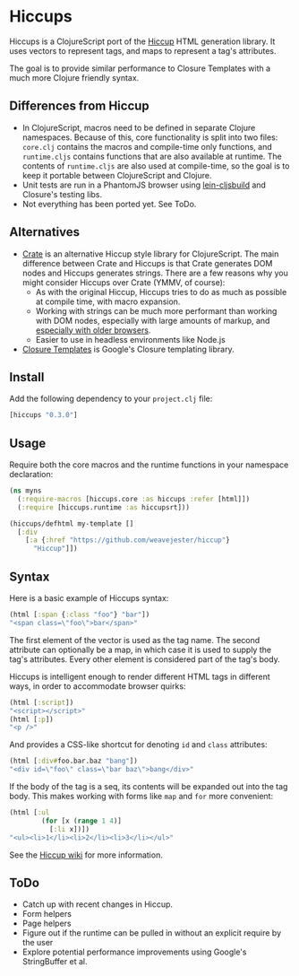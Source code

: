 Hiccups
=======

Hiccups is a ClojureScript port of the [Hiccup](https://github.com/weavejester/hiccup) HTML generation library.
It uses vectors to represent tags, and maps to represent a tag's attributes.

The goal is to provide similar performance to Closure Templates with a much more Clojure friendly
syntax.

Differences from Hiccup
-----------------------

* In ClojureScript, macros need to be defined in separate Clojure namespaces. Because of this,
  core functionality is split into two files: `core.clj` contains the macros and compile-time only
  functions, and `runtime.cljs` contains functions that are also available at runtime. The contents
  of `runtime.cljs` are also used at compile-time, so the goal is to keep it portable between
  ClojureScript and Clojure.
* Unit tests are run in a PhantomJS browser using [lein-cljsbuild](https://github.com/emezeske/lein-cljsbuild/) and Closure's testing libs.
* Not everything has been ported yet. See ToDo.

Alternatives
------------

* [Crate](https://github.com/ibdknox/crate) is an alternative Hiccup style library for ClojureScript. The main difference
  between Crate and Hiccups is that Crate generates DOM nodes and Hiccups generates strings. There are a few reasons why you might consider Hiccups over Crate (YMMV, of course):
  * As with the original Hiccup, Hiccups tries to do as much as possible at compile time, with macro expansion.
  * Working with strings can be much more
  performant than working with DOM nodes, especially with large amounts of markup, and
  [especially with older browsers](http://www.quirksmode.org/dom/innerhtml.html).
  * Easier to use in headless environments like Node.js
* [Closure Templates](http://code.google.com/closure/templates/) is Google's Closure templating library.

Install
-------

Add the following dependency to your `project.clj` file:

```clojure
[hiccups "0.3.0"]
```

Usage
-----

Require both the core macros and the runtime functions in your namespace declaration:

```clojure
(ns myns
  (:require-macros [hiccups.core :as hiccups :refer [html]])
  (:require [hiccups.runtime :as hiccupsrt]))

(hiccups/defhtml my-template []
  [:div
    [:a {:href "https://github.com/weavejester/hiccup"}
      "Hiccup"]])
```

Syntax
------

Here is a basic example of Hiccups syntax:

```clojure
(html [:span {:class "foo"} "bar"])
"<span class=\"foo\">bar</span>"
```

The first element of the vector is used as the tag name. The second
attribute can optionally be a map, in which case it is used to supply
the tag's attributes. Every other element is considered part of the
tag's body.

Hiccups is intelligent enough to render different HTML tags in different
ways, in order to accommodate browser quirks:

```clojure
(html [:script])
"<script></script>"
(html [:p])
"<p />"
```

And provides a CSS-like shortcut for denoting `id` and `class`
attributes:

```clojure
(html [:div#foo.bar.baz "bang"])
"<div id=\"foo\" class=\"bar baz\">bang</div>"
```

If the body of the tag is a seq, its contents will be expanded out into
the tag body. This makes working with forms like `map` and `for` more
convenient:

```clojure
(html [:ul
        (for [x (range 1 4)]
          [:li x])])
"<ul><li>1</li><li>2</li><li>3</li></ul>"
```

See the [Hiccup wiki](https://github.com/weavejester/hiccup/wiki) for more information.

ToDo
----

* Catch up with recent changes in Hiccup.
* Form helpers
* Page helpers
* Figure out if the runtime can be pulled in without an explicit require by the user
* Explore potential performance improvements using Google's StringBuffer et al.


